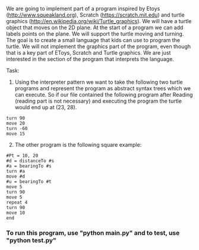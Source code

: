 

We are going to implement part of a program inspired by Etoys (http://www.squeakland.org),
Scratch (https://scratch.mit.edu) and turtle graphics
(http://en.wikipedia.org/wiki/Turtle_graphics).
We will have a turtle object that moves on the 2D plane. At the start of a program we can add
labels points on the plane.
We will support the turtle moving and turning. The goal is to create a small language that kids
can use to program the turtle. We will not implement the graphics part of the program, even
though that is a key part of EToys, Scratch and Turtle graphics. We are just interested in the
section of the program that interprets the language.

Task: 
1. Using the interpreter pattern we want to take the following two turtle programs and
represent the program as abstract syntax trees which we can execute. So if our file contained
the following program after Reading (reading part is not necessary) and executing the program
the turtle would end up at (23, 28).
```move 10
turn 90
move 20
turn -60
move 15
```

2. The other program is the following square example:
```#Ps = 10, 10
#Pt = 10, 20
#d = distanceTo #s
#a = bearingTo #s
turn #a
move #d
#u = bearingTo #t
move 5
turn 90
move 5
repeat 4
turn 90
move 10
end
```

### To run this program, use "python main.py" and to test, use "python test.py"
